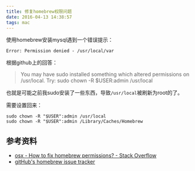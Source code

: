 ```yaml
---
title: 修复homebrew权限问题
date: 2016-04-13 14:38:57
tags: mac
---
```


使用homebrew安装mysql遇到一个错误提示：

    Error: Permission denied - /usr/local/var

根据github上的回答：

> You may have sudo installed something which altered permissions on /usr/local. Try: sudo chown -R $USER:admin /usr/local

也就是可能之前我sudo安装了一些东西，导致`/usr/local`被刷新为root的了。

需要设置回来：

    sudo chown -R "$USER":admin /usr/local
    sudo chown -R "$USER":admin /Library/Caches/Homebrew


## 参考资料
- [osx - How to fix homebrew permissions? - Stack Overflow](http://stackoverflow.com/questions/16432071/how-to-fix-homebrew-permissions/16450503)
- [gitHub's homebrew issue tracker](https://github.com/mxcl/homebrew/issues/19670)